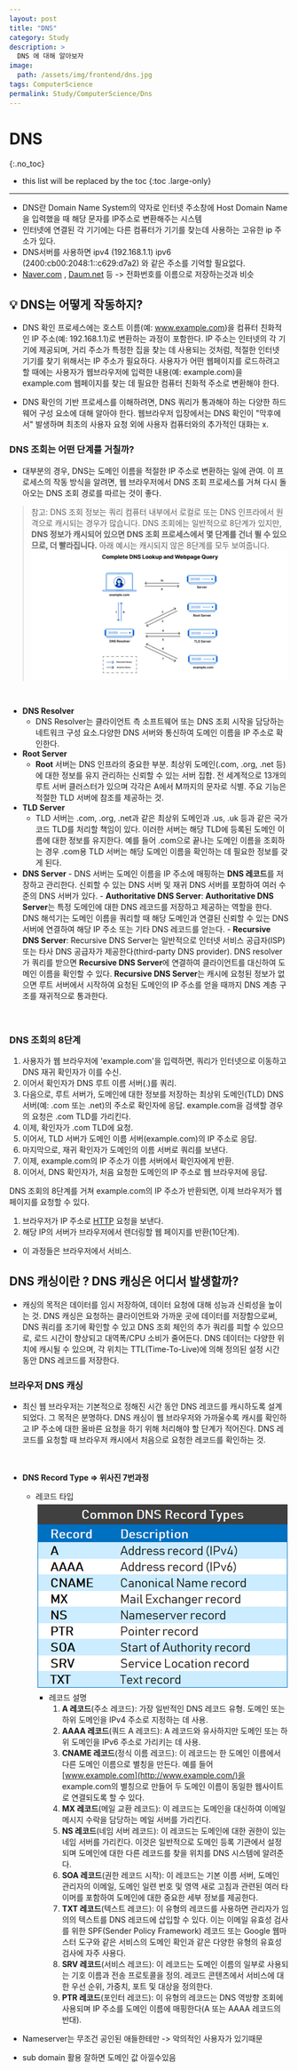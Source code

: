 ```yaml
---
layout: post
title: "DNS"
category: Study
description: >
  DNS 에 대해 알아보자
image:
  path: /assets/img/frontend/dns.jpg
tags: ComputerScience
permalink: Study/ComputerScience/Dns
---
```

<!--more-->

# DNS
{:.no_toc}

* this list will be replaced by the toc
{:toc .large-only}
---

- DNS란 Domain Name System의 약자로 인터넷 주소창에 Host Domain Name을 입력했을 때 해당 문자를 IP주소로 변환해주는 시스템
- 인터넷에 연결된 각 기기에는 다른 컴퓨터가 기기를 찾는데 사용하는 고유한 ip 주소가 있다.
- DNS서버를 사용하면 ipv4 (192.168.1.1) ipv6 (2400:cb00:2048:1::c629:d7a2) 와 같은 주소를 기억할 필요없다.
- [Naver.com](http://naver.com/) , [Daum.net](http://daum.net/) 등 -> 전화번호를 이름으로 저장하는것과 비슷

## 💡 DNS는 어떻게 작동하지?

- DNS 확인 프로세스에는 호스트 이름(예: www.example.com)을 컴퓨터 친화적인 IP 주소(예: 192.168.1.1)로 변환하는 과정이 포함한다. IP 주소는 인터넷의 각 기기에 제공되며, 거리 주소가 특정한 집을 찾는 데 사용되는 것처럼, 적절한 인터넷 기기를 찾기 위해서는 IP 주소가 필요하다. 사용자가 어떤 웹페이지를 로드하려고 할 때에는 사용자가 웹브라우저에 입력한 내용(예: example.com)을 example.com 웹페이지를 찾는 데 필요한 컴퓨터 친화적 주소로 변환해야 한다.

- DNS 확인의 기반 프로세스를 이해하려면, DNS 쿼리가 통과해야 하는 다양한 하드웨어 구성 요소에 대해 알아야 한다. 웹브라우저 입장에서는 DNS 확인이 "막후에서" 발생하며 최초의 사용자 요청 외에 사용자 컴퓨터와의 추가적인 대화는 x.

### DNS 조회는 어떤 단계를 거칠까?

- 대부분의 경우, DNS는 도메인 이름을 적절한 IP 주소로 변환하는 일에 관여. 이 프로세스의 작동 방식을 알려면, 웹 브라우저에서 DNS 조회 프로세스를 거쳐 다시 돌아오는 DNS 조회 경로를 따르는 것이 좋다.
  <br>

> 참고: DNS 조회 정보는 쿼리 컴퓨터 내부에서 로컬로 또는 DNS 인프라에서 원격으로 캐시되는 경우가 많습니다. DNS 조회에는 일반적으로 8단계가 있지만, **DNS 정보가 캐시되어 있으면 DNS 조회 프로세스에서 몇 단계를 건너 뛸 수 있으므로, 더 빨라집니다.** 아래 예시는 캐시되지 않은 8단계를 모두 보여줍니다.
> ![what_is_a_dns_server_dns_lookup.png](/assets/img/network/what_is_a_dns_server_dns_lookup.png)

<br>

- **DNS Resolver**
  - DNS Resolver는 클라이언트 측 소프트웨어 또는 DNS 조회 시작을 담당하는 네트워크 구성 요소.다양한 DNS 서버와 통신하여 도메인 이름을 IP 주소로 확인한다.
- **Root Server**
  - **Root** 서버는 DNS 인프라의 중요한 부분. 최상위 도메인(.com, .org, .net 등)에 대한 정보를 유지 관리하는 신뢰할 수 있는 서버 집합. 전 세계적으로 13개의 루트 서버 클러스터가 있으며 각각은 A에서 M까지의 문자로 식별. 주요 기능은 적절한 TLD 서버에 참조를 제공하는 것.
- **TLD Server**
  - TLD 서버는 .com, .org, .net과 같은 최상위 도메인과 .us, .uk 등과 같은 국가 코드 TLD를 처리할 책임이 있다. 이러한 서버는 해당 TLD에 등록된 도메인 이름에 대한 정보를 유지한다. 예를 들어 .com으로 끝나는 도메인 이름을 조회하는 경우 .com용 TLD 서버는 해당 도메인 이름을 확인하는 데 필요한 정보를 갖게 된다.
- **DNS Server** - DNS 서버는 도메인 이름을 IP 주소에 매핑하는 **DNS 레코드**를 저장하고 관리한다. 신뢰할 수 있는 DNS 서버 및 재귀 DNS 서버를 포함하여 여러 수준의 DNS 서버가 있다. - **Authoritative DNS Server**: **Authoritative DNS Server**는 특정 도메인에 대한 DNS 레코드를 저장하고 제공하는 역할을 한다. DNS 해석기는 도메인 이름을 쿼리할 때 해당 도메인과 연결된 신뢰할 수 있는 DNS 서버에 연결하여 해당 IP 주소 또는 기타 DNS 레코드를 얻는다. - **Recursive DNS Server**: Recursive DNS Server는 일반적으로 인터넷 서비스 공급자(ISP) 또는 타사 DNS 공급자가 제공한다(third-party DNS provider). DNS resolver가 쿼리를 받으면 **Recursive DNS Server**에 연결하여 클라이언트를 대신하여 도메인 이름을 확인할 수 있다. **Recursive DNS Server**는 캐시에 요청된 정보가 없으면 루트 서버에서 시작하여 요청된 도메인의 IP 주소를 얻을 때까지 DNS 계층 구조를 재귀적으로 통과한다.
  <br><br><br>

### DNS 조회의 8단계

1. 사용자가 웹 브라우저에 'example.com'을 입력하면, 쿼리가 인터넷으로 이동하고 DNS 재귀 확인자가 이를 수신.
2. 이어서 확인자가 DNS 루트 이름 서버(.)를 쿼리.
3. 다음으로, 루트 서버가, 도메인에 대한 정보를 저장하는 최상위 도메인(TLD) DNS 서버(예: .com 또는 .net)의 주소로 확인자에 응답. example.com을 검색할 경우의 요청은 .com TLD를 가리킨다.
4. 이제, 확인자가 .com TLD에 요청.
5. 이어서, TLD 서버가 도메인 이름 서버(example.com)의 IP 주소로 응답.
6. 마지막으로, 재귀 확인자가 도메인의 이름 서버로 쿼리를 보낸다.
7. 이제, example.com의 IP 주소가 이름 서버에서 확인자에게 반환.
8. 이어서, DNS 확인자가, 처음 요청한 도메인의 IP 주소로 웹 브라우저에 응답.

DNS 조회의 8단계를 거쳐 example.com의 IP 주소가 반환되면, 이제 브라우저가 웹 페이지를 요청할 수 있다.

1. 브라우저가 IP 주소로 [HTTP](https://www.cloudflare.com/learning/ddos/glossary/hypertext-transfer-protocol-http/) 요청을 보낸다.
2. 해당 IP의 서버가 브라우저에서 렌더링할 웹 페이지를 반환(10단계).

- 이 과정들은 브라우저에서 서비스.

## DNS 캐싱이란 ? DNS 캐싱은 어디서 발생할까?

- 캐싱의 목적은 데이터를 임시 저장하여, 데이터 요청에 대해 성능과 신뢰성을 높이는 것. DNS 캐싱은 요청하는 클라이언트와 가까운 곳에 데이터를 저장함으로써, DNS 쿼리를 조기에 확인할 수 있고 DNS 조회 체인의 추가 쿼리를 피할 수 있으므로, 로드 시간이 향상되고 대역폭/CPU 소비가 줄어든다. DNS 데이터는 다양한 위치에 캐시될 수 있으며, 각 위치는 TTL(Time-To-Live)에 의해 정의된 설정 시간 동안 DNS 레코드를 저장한다.

### 브라우저 DNS 캐싱

- 최신 웹 브라우저는 기본적으로 정해진 시간 동안 DNS 레코드를 캐시하도록 설계되었다. 그 목적은 분명하다. DNS 캐싱이 웹 브라우저와 가까울수록 캐시를 확인하고 IP 주소에 대한 올바른 요청을 하기 위해 처리해야 할 단계가 적어진다. DNS 레코드를 요청할 때 브라우저 캐시에서 처음으로 요청한 레코드를 확인하는 것.
  <br><br><br>
- **DNS Record Type ⇒ 위사진 7번과정**

  - 레코드 타입
    ![Understanding-Different-Types-of-Record-in-DNS-Server-2-1.png](/assets/img/network/Understanding-Different-Types-of-Record-in-DNS-Server-2-1.png)
    - 레코드 설명
      1. **A 레코드**(주소 레코드): 가장 일반적인 DNS 레코드 유형. 도메인 또는 하위 도메인을 IPv4 주소로 지정하는 데 사용.
      2. **AAAA 레코드**(쿼드 A 레코드): A 레코드와 유사하지만 도메인 또는 하위 도메인을 IPv6 주소로 가리키는 데 사용.
      3. **CNAME 레코드**(정식 이름 레코드): 이 레코드는 한 도메인 이름에서 다른 도메인 이름으로 별칭을 만든다. 예를 들어 [www.example.com](http://www.example.com/)을 example.com의 별칭으로 만들어 두 도메인 이름이 동일한 웹사이트로 연결되도록 할 수 있다.
      4. **MX 레코드**(메일 교환 레코드): 이 레코드는 도메인을 대신하여 이메일 메시지 수락을 담당하는 메일 서버를 가리킨다.
      5. **NS 레코드**(네임 서버 레코드): 이 레코드는 도메인에 대한 권한이 있는 네임 서버를 가리킨다. 이것은 일반적으로 도메인 등록 기관에서 설정되며 도메인에 대한 다른 레코드를 찾을 위치를 DNS 시스템에 알려준다.
      6. **SOA 레코드**(권한 레코드 시작): 이 레코드는 기본 이름 서버, 도메인 관리자의 이메일, 도메인 일련 번호 및 영역 새로 고침과 관련된 여러 타이머를 포함하여 도메인에 대한 중요한 세부 정보를 제공한다.
      7. **TXT 레코드**(텍스트 레코드): 이 유형의 레코드를 사용하면 관리자가 임의의 텍스트를 DNS 레코드에 삽입할 수 있다. 이는 이메일 유효성 검사를 위한 SPF(Sender Policy Framework) 레코드 또는 Google 웹마스터 도구와 같은 서비스의 도메인 확인과 같은 다양한 유형의 유효성 검사에 자주 사용다.
      8. **SRV 레코드**(서비스 레코드): 이 레코드는 도메인 이름의 일부로 사용되는 기호 이름과 전송 프로토콜을 정의. 레코드 콘텐츠에서 서비스에 대한 우선 순위, 가중치, 포트 및 대상을 정의한다.
      9. **PTR 레코드**(포인터 레코드): 이 유형의 레코드는 DNS 역방향 조회에 사용되며 IP 주소를 도메인 이름에 매핑한다(A 또는 AAAA 레코드의 반대).

- Nameserver는 무조건 공인된 애들한테만 -> 악의적인 사용자가 있기때문
- sub domain 활용 잘하면 도메인 값 아낄수있음


